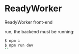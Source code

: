# ReadyWorker
ReadyWorker front-end

run, the backend must be running:
```sh
$ npm i
$ npm run dev 
``
